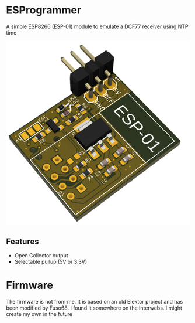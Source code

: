 # ESProgrammer
A simple ESP8266 (ESP-01) module to emulate a DCF77 receiver using NTP time

![DCF](./doc/dcf_emulator_render.png)

## Features
* Open Collector output
* Selectable pullup (5V or 3.3V)

# Firmware
The firmware is not from me. It is based on an old Elektor project and has been modified by Fuso68. I found it somewhere on the interwebs. I might create my own in the future